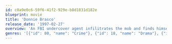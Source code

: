 ```yaml
---
id: c0a9e0c6-59f6-41f2-929e-b8d1831d182e
blueprint: movie
title: 'Donnie Brasco'
release_date: '1997-02-27'
overview: 'An FBI undercover agent infilitrates the mob and finds himself identifying more with the mafia life at the expense of his regular one.'
genres: '[{"id": 80, "name": "Crime"}, {"id": 18, "name": "Drama"}, {"id": 53, "name": "Thriller"}]'
---
```

